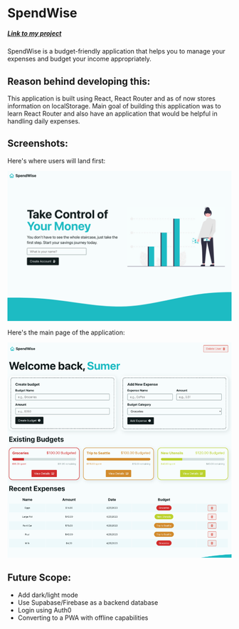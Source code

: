 # SpendWise

##### [Link to my project](https://spendwise-app.vercel.app/)

SpendWise is a budget-friendly application that helps you to manage your expenses and budget your income appropriately.

## Reason behind developing this:
This application is built using React, React Router and as of now stores information on localStorage. Main goal of building this application was to learn React Router and also have an application that would be helpful in handling daily expenses.

## Screenshots:

Here's where users will land first:

![Screenshot of login page](/src/assets/photo1.png)

Here's the main page of the application:

![Screenshot of main page](/src/assets/photo2.png)

## Future Scope:
- Add dark/light mode
- Use Supabase/Firebase as a backend database
- Login using Auth0
- Converting to a PWA with offline capabilities
